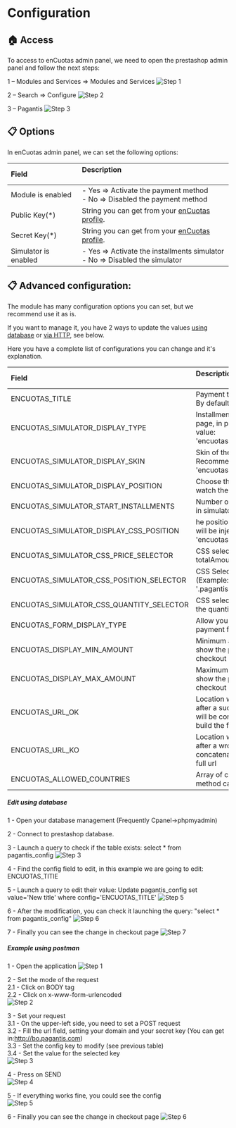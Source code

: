 # Configuration

## :house: Access

To access to enCuotas admin panel, we need to open the prestashop admin panel and follow the next steps:

1 – Modules and Services => Modules and Services
![Step 1](./prestashop_installation_1.png?raw=true "Step 1")

2 – Search => Configure
![Step 2](./prestashop_configuration_2.png?raw=true "Step 2")

3 – Pagantis
![Step 3](./prestashop_configuration_3.png?raw=true "Step 3")

## :clipboard: Options
In enCuotas admin panel, we can set the following options:

| Field | Description<br/><br/>
| :------------- |:-------------| 
| Module is enabled    |  - Yes => Activate the payment method <br/> - No => Disabled the payment method
| Public Key(*)        |  String you can get from your [enCuotas profile](https://bo.pagantis.com/shop).
| Secret Key(*)        |  String you can get from your [enCuotas profile](https://bo.pagantis.com/shop).
| Simulator is enabled |  - Yes => Activate the installments simulator <br/> - No => Disabled the simulator


## :clipboard: Advanced configuration:
The module has many configuration options you can set, but we recommend use it as is.

If you want to manage it, you have 2 ways to update the values [using database](./configuration.md#edit-using-database) or [via HTTP](./configuration.md#edit-using-postman), see below.

Here you have a complete list of configurations you can change and it's explanation. 

| Field | Description<br/><br/>
| :------------- |:-------------| 
| ENCUOTAS_TITLE                           | Payment title to show in checkout page. By default:"Instant financing".
| ENCUOTAS_SIMULATOR_DISPLAY_TYPE          | Installments simulator skin inside product page, in positive case. Recommended value: 'encuotasSDK.simulator.types.SIMPLE'.
| ENCUOTAS_SIMULATOR_DISPLAY_SKIN          | Skin of the product page simulator. Recommended value: 'encuotasSDK.simulator.skins.BLUE'.
| ENCUOTAS_SIMULATOR_DISPLAY_POSITION      | Choose the place where you want to watch the simulator.
| ENCUOTAS_SIMULATOR_START_INSTALLMENTS    | Number of installments by default to use in simulator.
| ENCUOTAS_SIMULATOR_DISPLAY_CSS_POSITION  | he position where the simulator widget will be injected. Recommended value: 'encuotasSDK.simulator.positions.INNER'.
| ENCUOTAS_SIMULATOR_CSS_PRICE_SELECTOR    | CSS selector with DOM element having totalAmount value.
| ENCUOTAS_SIMULATOR_CSS_POSITION_SELECTOR | CSS Selector to inject the widget. (Example: '#simulator', '.pagantisSimulator')
| ENCUOTAS_SIMULATOR_CSS_QUANTITY_SELECTOR | CSS selector with DOM element having the quantity selector value.
| ENCUOTAS_FORM_DISPLAY_TYPE               | Allow you to select the way to show the payment form in your site
| ENCUOTAS_DISPLAY_MIN_AMOUNT              | Minimum amount to use the module and show the payment method in the checkout page and in product page.
| ENCUOTAS_DISPLAY_MAX_AMOUNT              | Maximum amount to use the module and show the payment method in the checkout page and in product page.
| ENCUOTAS_URL_OK                          | Location where user will be redirected after a successful payment. This string will be concatenated to the base url to build the full url
| ENCUOTAS_URL_KO                          | Location where user will be redirected after a wrong payment. This string will be concatenated to the base url to build the full url  
| ENCUOTAS_ALLOWED_COUNTRIES               | Array of country codes where the method can be used 

##### Edit using database
1 - Open your database management (Frequently Cpanel->phpmyadmin) 

2 - Connect to prestashop database. 

3 - Launch a query to check if the table exists: select * from pagantis_config
![Step 3](./sql_step3.png?raw=true "Step 1")

4 - Find the config field to edit, in this example we are going to edit: ENCUOTAS_TITlE 

5 - Launch a query to edit their value: Update pagantis_config set value='New title' where config='ENCUOTAS_TITLE'
![Step 5](./sql_step5.png?raw=true "Step 5")

6 - After the modification, you can check it launching the query: "select * from pagantis_config"
![Step 6](./sql_step6.png?raw=true "Step 6")

7 - Finally you can see the change in checkout page
![Step 7](./sql_step7.png?raw=true "Step 7")


##### Example using postman

1 - Open the application
![Step 1](./postman_step1.png?raw=true "Step 1")

2 - Set the mode of the request  
2.1 - Click on BODY tag  
2.2 - Click on x-www-form-urlencoded  
![Step 2](./postman_step2.png?raw=true "Step 2")

3 - Set your request  
3.1 - On the upper-left side, you need to set a POST request   
3.2 - Fill the url field, setting your domain and your secret key (You can get in:http://bo.pagantis.com)  
3.3 - Set the config key to modify (see previous table)  
3.4 - Set the value for the selected key  
![Step 3](./postman_step3.png?raw=true "Step 3")

4 - Press on SEND  
![Step 4](./postman_step4.png?raw=true "Step 4")

5 - If everything works fine, you could see the config  
![Step 5](./postman_step5.png?raw=true "Step 5") 

6 - Finally you can see the change in checkout page
![Step 6](./sql_step7.png?raw=true "Step 6")